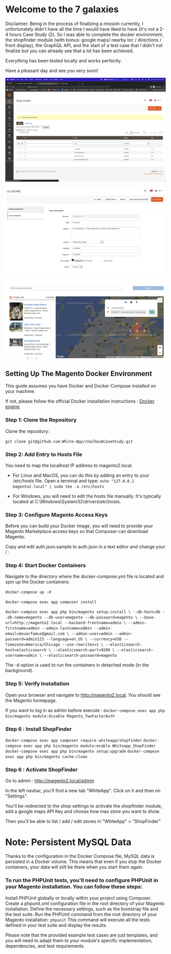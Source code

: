 # Welcome to the 7 galaxies

Disclaimer: Being in the process of finalizing a mission currently, I unfortunately didn't have all the time I would have liked to have (it's not a 2-4 hours Case Study 😉). So I was able to complete the docker environment, the shopfinder module (with bonus: google maps/ nearby loc / directions / front display), the GraphQL API, and the start of a test case that I didn't not finalize but you can already see that a lot has been achieved.

Everything has been tested locally and works perfectly.

Have a pleasant day and see you very soon!

![Admin list](https://github.com/White-App/chalhoubCaseStudy/blob/master/admin-index.png?raw=true)

![Admin edit](https://github.com/White-App/chalhoubCaseStudy/blob/master/admin-edit.png)

![Front list direction](https://github.com/White-App/chalhoubCaseStudy/blob/master/front-show.png?raw=true)

## Setting Up The Magento Docker Environment

This guide assumes you have Docker and Docker Compose installed on your machine.

If not, please follow the official Docker installation instructions : [Docker engine](https://docs.docker.com/engine/install/)

### Step 1: Clone the Repository

Clone the repository:

`git clone git@github.com:White-App/chalhoubCaseStudy.git`

### Step 2: Add Entry to Hosts File

You need to map the localhost IP address to magento2.local.
* For Linux and MacOS, you can do this by adding an entry to your /etc/hosts file.
  Open a terminal and type: `echo "127.0.0.1 magento2.local" | sudo tee -a /etc/hosts`

* For Windows, you will need to edit the hosts file manually.
  It's typically located at C:\Windows\System32\drivers\etc\hosts.

### Step 3: Configure Magento Access Keys
Before you can build your Docker image, you will need to provide your Magento Marketplace access keys so that Composer can download Magento.

Copy and edit auth.json.sample to auth.json in a text editor and change your <public-key> / <private-key> :

### Step 4: Start Docker Containers

Navigate to the directory where the docker-compose.yml file is located and spin up the Docker containers:

`docker-compose up -d`

`docker-compose exec app composer install`

`docker-compose exec app php bin/magento setup:install \
--db-host=db --db-name=magento --db-user=magento --db-password=magento \
--base-url=http://magento2.local --backend-frontname=admin \
--admin-firstname=admin --admin-lastname=admin --admin-email=bouarfamus@gmail.com \
--admin-user=admin --admin-password=admin123 --language=en_US \
--currency=USD --timezone=America/Chicago --use-rewrites=1 \
--elasticsearch-host=elasticsearch \
--elasticsearch-port=9200 \
--elasticsearch-username=admin \
--elasticsearch-password=magento`

The -d option is used to run the containers in detached mode (in the background).

### Step 5: Verify Installation

Open your browser and navigate to http://magento2.local. 
You should see the Magento homepage.

If you want to log in as admin before execute :
`docker-compose exec app php bin/magento module:disable Magento_TwoFactorAuth`

### Step 6 : Install ShopFinder

`docker-compose exec app composer require whiteapp/shopfinder`
`docker-compose exec app php bin/magento module:enable Whiteapp_ShopFinder`
`docker-compose exec app php bin/magento setup:upgrade`
`docker-compose exec app php bin/magento cache:clean`

### Step 6 : Activate ShopFinder

Go to admin : http://magento2.local/admin

In the left navbar, you'll find a new tab "WhiteApp". Click on it and then on "Settings".

You'll be redirected to the shop settings to activate the shopfinder module, add a google maps API Key 
and choose how max store you want to show.

Then you'll be able to list / add / edit stores in "WhiteApp" > "ShopFinder" 

# Note: Persistent MySQL Data
Thanks to the configuration in the Docker Compose file, MySQL data is persisted in a Docker volume. 
This means that even if you stop the Docker containers, your data will still be there when you start them again.



### To run the PHPUnit tests, you'll need to configure PHPUnit in your Magento installation. You can follow these steps:

Install PHPUnit globally or locally within your project using Composer.
Create a phpunit.xml configuration file in the root directory of your Magento installation. Define the necessary settings, such as the bootstrap file and the test suite.
Run the PHPUnit command from the root directory of your Magento installation:
`phpunit`
This command will execute all the tests defined in your test suite and display the results.

Please note that the provided example test cases are just templates, and you will need to adapt them to your module's specific implementation, dependencies, and test requirements.


